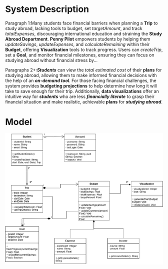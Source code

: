 # System Description  

Paragraph 1:<Problem Statement>Many students face financial barriers when planning a **Trip** to study abroad, lacking tools to budget, set *_targetAmount_*, and track *_totalExpenses_*, discouraging international education and straining the **Study Abroad Department**. **Penny Pilot** empowers students by helping them *_updateSavings_*, *_updateExpenses_*, and *_calculateRemaining_* within their **Budget**, offering **Visualization** tools to track progress. Users can *_createTrip_*, set a **Goal**, and monitor financial milestones, ensuring they can focus on studying abroad without financial stress by...<Value Proposition>

Paragraphs 2+:<Textual Summary of Stakeholders><Textual Summary of Functional Requirements><Textual Summary of Use Cases>***Students*** can view the *total estimated cost* of their **plans** for studying abroad, allowing them to make informed financial decisions with the help of an ***on-demand tool***. For those facing financial challenges, the system provides **budgeting projections** to help determine how long it will take to save enough for their trip. Additionally, **data visualizations** offer an intuitive way for ***students*** who are less ***financially literate*** to grasp their financial situation and make realistic, achievable **plans** for ***studying abroad***.

# Model  

![My Image](Deliverable3_images/deliverable3UMLCLass.png)
